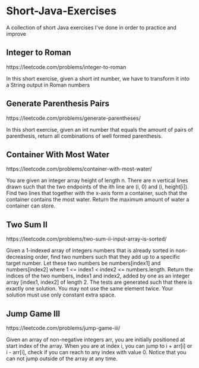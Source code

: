 # Short-Java-Exercises
A collection of short Java exercises I've done in order to practice and improve


<h2> Integer to Roman </h2> 
<p> https://leetcode.com/problems/integer-to-roman </p>
In this short exercise, given a short int number, we have to transform it into a String output in Roman numbers


<h2> Generate Parenthesis Pairs </h2>
<p> https://leetcode.com/problems/generate-parentheses/ </p>
In this short exercise, given an int number that equals the amount of pairs of parenthesis, return all combinations of well formed parenthesis.


<h2> Container With Most Water </h2>
<p> https://leetcode.com/problems/container-with-most-water/ </p> 
You are given an integer array height of length n. There are n vertical lines drawn such that the two endpoints of the ith line are (i, 0) and (i, height[i]).
Find two lines that together with the x-axis form a container, such that the container contains the most water.
Return the maximum amount of water a container can store.

<h2> Two Sum II </h2>
<p> https://leetcode.com/problems/two-sum-ii-input-array-is-sorted/ </p>
Given a 1-indexed array of integers numbers that is already sorted in non-decreasing order, find two numbers such that they add up to a specific target number. Let these two numbers be numbers[index1] and numbers[index2] where 1 <= index1 < index2 <= numbers.length.
Return the indices of the two numbers, index1 and index2, added by one as an integer array [index1, index2] of length 2.
The tests are generated such that there is exactly one solution. You may not use the same element twice.
Your solution must use only constant extra space.


<h2> Jump Game III </h2>
<p> https://leetcode.com/problems/jump-game-iii/ </p>
Given an array of non-negative integers arr, you are initially positioned at start index of the array. When you are at index i, you can jump to i + arr[i] or i - arr[i], check if you can reach to any index with value 0.
Notice that you can not jump outside of the array at any time.
